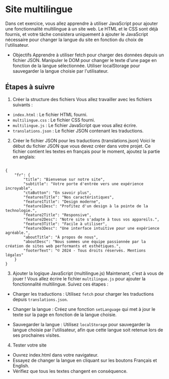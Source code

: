 # Site multilingue

Dans cet exercice, vous allez apprendre à utiliser JavaScript pour ajouter une fonctionnalité multilingue à un site web. Le HTML et le CSS sont déjà fournis, et votre tâche consistera uniquement à ajouter le JavaScript nécessaire pour changer la langue du site en fonction du choix de l'utilisateur.

* Objectifs
Apprendre à utiliser fetch pour charger des données depuis un fichier JSON.
Manipuler le DOM pour changer le texte d'une page en fonction de la langue sélectionnée.
Utiliser localStorage pour sauvegarder la langue choisie par l'utilisateur.

## Étapes à suivre

1. Créer la structure des fichiers
Vous allez travailler avec les fichiers suivants :

- `index.html` : Le fichier HTML fourni.
- `multilingue.css` : Le fichier CSS fourni.
- `multilingue.js` : Le fichier JavaScript que vous allez écrire.
- `translations.json` : Le fichier JSON contenant les traductions.

2. Créer le fichier JSON pour les traductions (translations.json)
Voici le début du fichier JSON que vous devez créer dans votre projet. Ce fichier contient les textes en français pour le moment, ajoutez la partie en anglais:

<code>
{
    "fr": {
        "title": "Bienvenue sur notre site",
        "subtitle": "Votre porte d'entrée vers une expérience incroyable",
        "ctaButton": "En savoir plus",
        "featuresTitle": "Nos caractéristiques",
        "feature1Title": "Design moderne",
        "feature1Desc": "Profitez d'un design à la pointe de la technologie.",
        "feature2Title": "Responsive",
        "feature2Desc": "Notre site s'adapte à tous vos appareils.",
        "feature3Title": "Facile à utiliser",
        "feature3Desc": "Une interface intuitive pour une expérience agréable.",
        "aboutTitle": "À propos de nous",
        "aboutDesc": "Nous sommes une équipe passionnée par la création de sites web performants et esthétiques.",
        "footerText": "© 2024 - Tous droits réservés. Mentions légales"
    }
}
</code>

3. Ajouter la logique JavaScript (multilingue.js)
Maintenant, c'est à vous de jouer ! Vous allez écrire le fichier `multilingue.js` pour ajouter la fonctionnalité multilingue. Suivez ces étapes :

- Charger les traductions : Utilisez `fetch` pour charger les traductions depuis `translations.json`.

- Changer la langue : Créez une fonction `setLanguage` qui met à jour le texte sur la page en fonction de la langue choisie.

- Sauvegarder la langue : Utilisez `localStorage` pour sauvegarder la langue choisie par l'utilisateur, afin que cette langue soit retenue lors de ses prochaines visites.

4. Tester votre site
- Ouvrez index.html dans votre navigateur.
- Essayez de changer la langue en cliquant sur les boutons Français et English.
- Vérifiez que tous les textes changent en conséquence.

